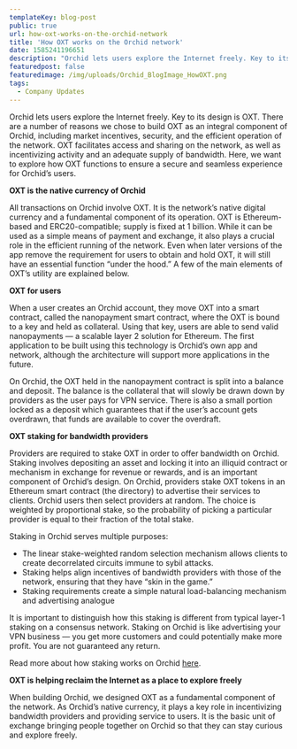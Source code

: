 ```yaml
---
templateKey: blog-post
public: true
url: how-oxt-works-on-the-orchid-network
title: 'How OXT works on the Orchid network'
date: 1585241196651
description: "Orchid lets users explore the Internet freely. Key to its design is OXT."
featuredpost: false
featuredimage: /img/uploads/Orchid_BlogImage_HowOXT.png
tags:
  - Company Updates
---
```


Orchid lets users explore the Internet freely. Key to its design is OXT. There are a number of reasons we chose to build OXT as an integral component of Orchid, including market incentives, security, and the efficient operation of the network. OXT facilitates access and sharing on the network, as well as incentivizing activity and an adequate supply of bandwidth. Here, we want to explore how OXT functions to ensure a secure and seamless experience for Orchid’s users.

**OXT is the native currency of Orchid**

All transactions on Orchid involve OXT. It is the network’s native digital currency and a fundamental component of its operation. OXT is Ethereum-based and ERC20-compatible; supply is fixed at 1 billion. While it can be used as a simple means of payment and exchange, it also plays a crucial role in the efficient running of the network. Even when later versions of the app remove the requirement for users to obtain and hold OXT, it will still have an essential function “under the hood.” A few of the main elements of OXT’s utility are explained below.

**OXT for users**

When a user creates an Orchid account, they move OXT into a smart contract, called the nanopayment smart contract, where the OXT is bound to a key and held as collateral. Using that key, users are able to send valid nanopayments — a scalable layer 2 solution for Ethereum. The first application to be built using this technology is Orchid’s own app and network, although the architecture will support more applications in the future.

On Orchid, the OXT held in the nanopayment contract is split into a balance and deposit. The balance is the collateral that will slowly be drawn down by providers as the user pays for VPN service. There is also a small portion locked as a deposit which guarantees that if the user’s account gets overdrawn, that funds are available to cover the overdraft.

**OXT staking for bandwidth providers**

Providers are required to stake OXT in order to offer bandwidth on Orchid. Staking involves depositing an asset and locking it into an illiquid contract or mechanism in exchange for revenue or rewards, and is an important component of Orchid’s design. On Orchid, providers stake OXT tokens in an Ethereum smart contract (the directory) to advertise their services to clients. Orchid users then select providers at random. The choice is weighted by proportional stake, so the probability of picking a particular provider is equal to their fraction of the total stake.

Staking in Orchid serves multiple purposes:
- The linear stake-weighted random selection mechanism allows clients to create decorrelated circuits immune to sybil attacks.
- Staking helps align incentives of bandwidth providers with those of the network, ensuring that they have “skin in the game.”
- Staking requirements create a simple natural load-balancing mechanism and advertising analogue

It is important to distinguish how this staking is different from typical layer-1 staking on a consensus network. Staking on Orchid is like advertising your VPN business — you get more customers and could potentially make more profit. You are not guaranteed any return.

Read more about how staking works on Orchid [here](https://blog.orchid.com/staking-oxt-on-the-orchid-network/).

**OXT is helping reclaim the Internet as a place to explore freely**

When building Orchid, we designed OXT as a fundamental component of the network. As Orchid’s native currency, it plays a key role in incentivizing bandwidth providers and providing service to users. It is the basic unit of exchange bringing people together on Orchid so that they can stay curious and explore freely. 
